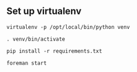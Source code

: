 
## Set up virtualenv

	virtualenv -p /opt/local/bin/python venv

	. venv/bin/activate

	pip install -r requirements.txt

	foreman start